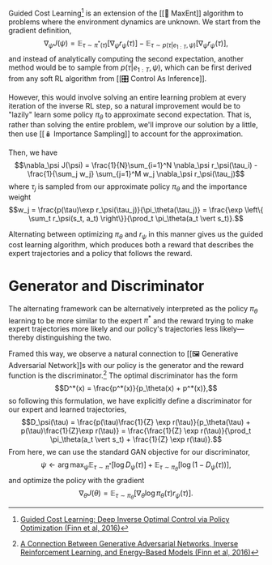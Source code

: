 Guided Cost Learning[^1] is an extension of the [[🎲 MaxEnt]] algorithm to problems where the environment dynamics are unknown. We start from the gradient definition, $$\nabla_\psi J(\psi) = \mathbb{E}_{\tau \sim \pi^*(\tau)}[\nabla_\psi r_\psi(\tau)] - \mathbb{E}_{\tau \sim p(\tau \vert e_{1:T}, \psi)}[\nabla_\psi r_\psi(\tau)],$$ and instead of analytically computing the second expectation, another method would be to sample from $p(\tau \vert e_{1:T}, \psi)$, which can be first derived from any soft RL algorithm from [[🎛️ Control As Inference]].

However, this would involve solving an entire learning problem at every iteration of the inverse RL step, so a natural improvement would be to "lazily" learn some policy $\pi_\theta$ to approximate second expectation. That is, rather than solving the entire problem, we'll improve our solution by a little, then use [[🪆 Importance Sampling]] to account for the approximation.

Then, we have $$\nabla_\psi J(\psi) = \frac{1}{N}\sum_{i=1}^N \nabla_\psi r_\psi(\tau_i) - \frac{1}{\sum_j w_j} \sum_{j=1}^M w_j \nabla_\psi r_\psi(\tau_j)$$ where $\tau_j$ is sampled from our approximate policy $\pi_\theta$ and the importance weight $$w_j = \frac{p(\tau)\exp r_\psi(\tau_j)}{\pi_\theta(\tau_j)} = \frac{\exp \left\{ \sum_t r_\psi(s_t, a_t) \right\}}{\prod_t \pi_\theta(a_t \vert s_t)}.$$

Alternating between optimizing $\pi_\theta$ and $r_\psi$ in this manner gives us the guided cost learning algorithm, which produces both a reward that describes the expert trajectories and a policy that follows the reward.

# Generator and Discriminator
The alternating framework can be alternatively interpreted as the policy $\pi_\theta$ learning to be more similar to the expert $\pi^*$ and the reward trying to make expert trajectories more likely and our policy's trajectories less likely—thereby distinguishing the two.

Framed this way, we observe a natural connection to [[🖼️ Generative Adversarial Network]]s with our policy is the generator and the reward function is the discriminator.[^2] The optimal discriminator has the form $$D^*(x) = \frac{p^*(x)}{p_\theta(x) + p^*(x)},$$ so following this formulation, we have explicitly define a discriminator for our expert and learned trajectories, $$D_\psi(\tau) = \frac{p(\tau)\frac{1}{Z} \exp r(\tau)}{p_\theta(\tau) + p(\tau)\frac{1}{Z}\exp r(\tau)} = \frac{\frac{1}{Z} \exp r(\tau)}{\prod_t \pi_\theta(a_t \vert s_t) + \frac{1}{Z} \exp r(\tau)}.$$ From here, we can use the standard GAN objective for our discriminator, $$\psi \leftarrow \arg\max_\psi \mathbb{E}_{\tau \sim \pi^*}[\log D_\psi(\tau)] + \mathbb{E}_{\tau \sim \pi_\theta}[\log (1 - D_\psi(\tau))],$$ and optimize the policy with the gradient $$\nabla_\theta J(\theta) = \mathbb{E}_{\tau \sim \pi_\theta}[\nabla_\theta \log \pi_\theta(\tau) r_\psi(\tau)].$$

[^1]: [Guided Cost Learning: Deep Inverse Optimal Control via Policy Optimization (Finn et al, 2016)](https://arxiv.org/pdf/1603.00448.pdf)
[^2]: [A Connection Between Generative Adversarial Networks, Inverse Reinforcement Learning, and Energy-Based Models (Finn et al, 2016)](https://arxiv.org/pdf/1611.03852.pdf)